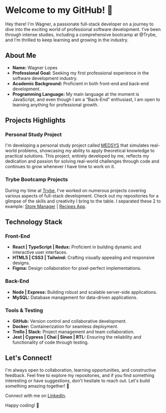 # Welcome to my GitHub! 👋

Hey there! I'm Wagner, a passionate full-stack developer on a journey to dive into the exciting world of professional software development. I've been through intense studies, including a comprehensive bootcamp at @Trybe, and I'm thrilled to keep learning and growing in the industry.

## About Me

- **Name:** Wagner Lopes
- **Professional Goal:** Seeking my first professional experience in the software development industry.
- **Academic Background:** Proficient in both front-end and back-end development.
- **Programming Language:** My main language at the moment is JavaScript, and even though I am a “Back-End” enthusiast, I am open to learning anything for professional growth.

## Projects Highlights

### Personal Study Project
I'm developing a personal study project called [MEDSYS](https://github.com/wagnerlopesbr/MEDSYS) that simulates real-world problems, showcasing my ability to apply theoretical knowledge to practical solutions. This project, entirely developed by me, reflects my dedication and passion for solving real-world challenges through code and continues to grow whenever I have time to work on it.

### Trybe Bootcamp Projects
During my time at [Trybe](https://www.betrybe.com/), I've worked on numerous projects covering various aspects of full-stack development. Check out my repositories for a glimpse of the skills and creativity I bring to the table. I separated these 2 to example: [Store Manager](https://github.com/wagnerlopesbr/project-store-manager) | [Recipes App](https://github.com/wagnerlopesbr/project-recipes-app).

## Technology Stack

### Front-End
- **React | TypeScript | Redux:** Proficient in building dynamic and interactive user interfaces.
- **HTML5 | CSS3 | Tailwind:** Crafting visually appealing and responsive designs.
- **Figma:** Design collaboration for pixel-perfect implementations.

### Back-End
- **Node | Express:** Building robust and scalable server-side applications.
- **MySQL:** Database management for data-driven applications.

### Tools & Testing
- **GitHub:** Version control and collaborative development.
- **Docker:** Containerization for seamless deployment.
- **Trello | Slack:** Project management and team collaboration.
- **Jest | Cypress | Chai | Sinon | RTL:** Ensuring the reliability and functionality of code through testing.

## Let's Connect!

I'm always open to collaboration, learning opportunities, and constructive feedback. Feel free to explore my repositories, and if you find something interesting or have suggestions, don't hesitate to reach out. Let's build something amazing together! 🚀

Connect with me on [LinkedIn](https://www.linkedin.com/in/wagnerlopesbr/).

Happy coding! 🌟
